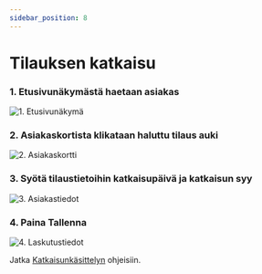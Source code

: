 ```yaml
---
sidebar_position: 8
---
```


# Tilauksen katkaisu

### 1. Etusivunäkymästä haetaan asiakas

![1. Etusivunäkymä](/img/pikaohjeet/hakuehto.png)

### 2. Asiakaskortista klikataan haluttu tilaus auki

![2. Asiakaskortti](/img/pikaohjeet/Tilauksen_Katkaisu2.png)

### 3. Syötä tilaustietoihin katkaisupäivä ja katkaisun syy

![3. Asiakastiedot](/img/pikaohjeet/Tilauksen_Katkaisu3.png)

### 4. Paina Tallenna

![4. Laskutustiedot](/img/pikaohjeet/Tilauksen_Katkaisu4.png)

Jatka <a href="katkaisukasittely">Katkaisunkäsittelyn</a> ohjeisiin.
